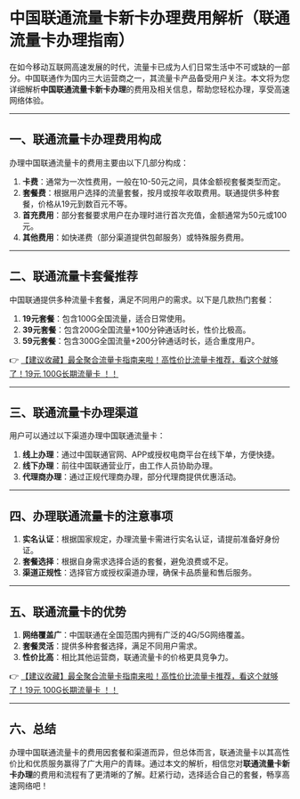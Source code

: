 # 中国联通流量卡新卡办理费用解析（联通流量卡办理指南）

在如今移动互联网高速发展的时代，流量卡已成为人们日常生活中不可或缺的一部分。中国联通作为国内三大运营商之一，其流量卡产品备受用户关注。本文将为您详细解析**中国联通流量卡新卡办理**的费用及相关信息，帮助您轻松办理，享受高速网络体验。

---

## 一、联通流量卡办理费用构成

办理中国联通流量卡的费用主要由以下几部分构成：

1. **卡费**：通常为一次性费用，一般在10-50元之间，具体金额视套餐类型而定。
2. **套餐费**：根据用户选择的流量套餐，按月或按年收取费用。联通提供多种套餐，价格从19元到数百元不等。
3. **首充费用**：部分套餐要求用户在办理时进行首次充值，金额通常为50元或100元。
4. **其他费用**：如快递费（部分渠道提供包邮服务）或特殊服务费用。

---

## 二、联通流量卡套餐推荐

中国联通提供多种流量卡套餐，满足不同用户的需求。以下是几款热门套餐：

1. **19元套餐**：包含100G全国流量，适合日常使用。
2. **39元套餐**：包含200G全国流量+100分钟通话时长，性价比极高。
3. **59元套餐**：包含300G全国流量+200分钟通话时长，适合重度用户。

👉 [【建议收藏】最全聚合流量卡指南来啦！高性价比流量卡推荐，看这个就够了！19元 100G长期流量卡 ！！](https://bit.ly/Liuliangka)

---

## 三、联通流量卡办理渠道

用户可以通过以下渠道办理中国联通流量卡：

1. **线上办理**：通过中国联通官网、APP或授权电商平台在线下单，方便快捷。
2. **线下办理**：前往中国联通营业厅，由工作人员协助办理。
3. **代理商办理**：通过正规代理商办理，部分代理商提供优惠活动。

---

## 四、办理联通流量卡的注意事项

1. **实名认证**：根据国家规定，办理流量卡需进行实名认证，请提前准备好身份证。
2. **套餐选择**：根据自身需求选择合适的套餐，避免浪费或不足。
3. **渠道正规性**：选择官方或授权渠道办理，确保卡品质量和售后服务。

---

## 五、联通流量卡的优势

1. **网络覆盖广**：中国联通在全国范围内拥有广泛的4G/5G网络覆盖。
2. **套餐灵活**：提供多种套餐选择，满足不同用户需求。
3. **性价比高**：相比其他运营商，联通流量卡的价格更具竞争力。

👉 [【建议收藏】最全聚合流量卡指南来啦！高性价比流量卡推荐，看这个就够了！19元 100G长期流量卡 ！！](https://bit.ly/Liuliangka)

---

## 六、总结

办理中国联通流量卡的费用因套餐和渠道而异，但总体而言，联通流量卡以其高性价比和优质服务赢得了广大用户的青睐。通过本文的解析，相信您对**联通流量卡新卡办理**的费用和流程有了更清晰的了解。赶紧行动，选择适合自己的套餐，畅享高速网络吧！
